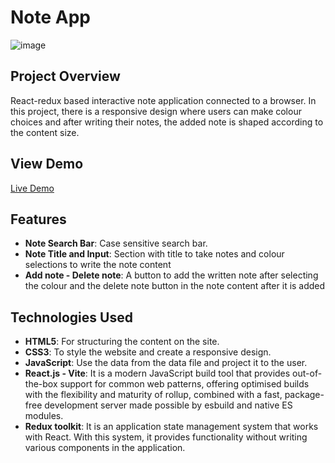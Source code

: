 # Note App
![image](https://github.com/user-attachments/assets/c65e5668-78fd-4f91-9e4e-6fc5c59088dd)
## Project Overview 
React-redux based interactive note application connected to a browser. In this project, there is a responsive design where users can make colour choices and after writing their notes, the added note is shaped according to the content size.

## View Demo 
[Live Demo](https://patika-ders-icerik.vercel.app/)

## Features
- **Note Search Bar**: Case sensitive search bar.
- **Note Title and Input**: Section with title to take notes and colour selections to write the note content
- **Add note - Delete note**: A button to add the written note after selecting the colour and the delete note button in the note content after it is added

## Technologies Used
- **HTML5**: For structuring the content on the site.
- **CSS3**: To style the website and create a responsive design.
- **JavaScript**: Use the data from the data file and project it to the user.
- **React.js - Vite**: It is a modern JavaScript build tool that provides out-of-the-box support for common web patterns, offering optimised builds with the flexibility and maturity of rollup, combined with a fast, package-free development server made possible by esbuild and native ES modules.
- **Redux toolkit**: It is an application state management system that works with React. With this system, it provides functionality without writing various components in the application.
